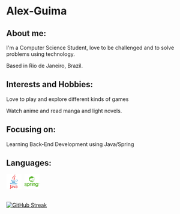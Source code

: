 # Alex-Guima

## About me:

  I'm a Computer Science Student, love to be challenged and to solve problems using technology.
  
  Based in Rio de Janeiro, Brazil.
  
## Interests and Hobbies:
  
  Love to play and explore different kinds of games
  
  Watch anime and read manga and light novels.
  
## Focusing on:
  Learning Back-End Development using Java/Spring

  

## Languages:
<div>
  <img src="https://github.com/devicons/devicon/blob/master/icons/java/java-original-wordmark.svg" title="Java" width="40" height="40">&nbsp;
  <img src="https://github.com/devicons/devicon/blob/master/icons/spring/spring-original-wordmark.svg" title="Spring" width="40" height="40">&nbsp;
</div>
</br>

[![GitHub Streak](http://github-readme-streak-stats.herokuapp.com?user=Alex-Guima&theme=dark&background=000000)](https://git.io/streak-stats)
